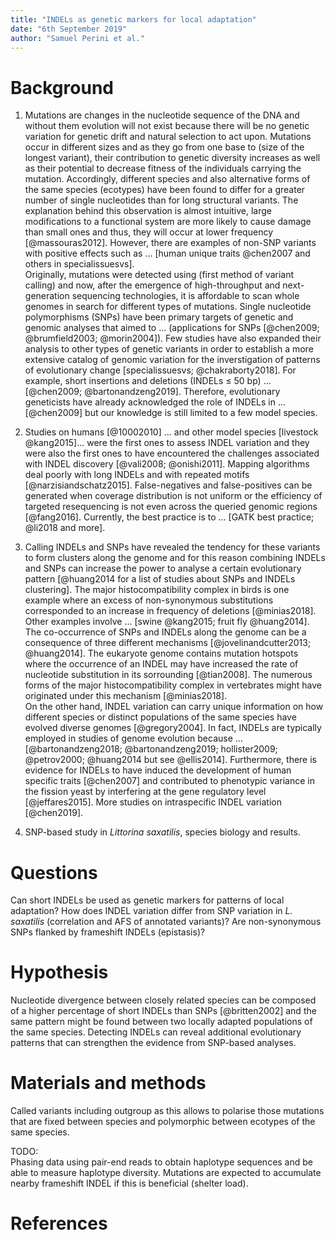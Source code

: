 ```yaml
---
title: "INDELs as genetic markers for local adaptation"
date: "6th September 2019"
author: "Samuel Perini et al."
---
```


# Background

1. Mutations are changes in the nucleotide sequence of the DNA and without them evolution will not exist because there will  be no genetic variation for genetic drift and natural selection to act upon. Mutations occur in different sizes and as they go from one base to (size of the longest variant), their contribution to genetic diversity increases as well as their potential to decrease fitness of the individuals carrying the mutation. Accordingly, different species and also alternative forms of the same species (ecotypes) have been found to differ for a greater number of single nucleotides than for long structural variants. The explanation behind this observation is almost intuitive, large modifications to a functional system are more likely to cause damage than small ones and thus, they will occur at lower frequency [@massouras2012]. However, there are examples of non-SNP variants with positive effects such as ... [human unique traits @chen2007 and others in specialissuesvs].  
Originally, mutations were detected using (first method of variant calling) and now, after the emergence of high-throughput and next-generation sequencing technologies, it is affordable to scan whole genomes in search for different types of mutations. Single nucleotide polymorphisms (SNPs) have been primary targets of genetic and genomic analyses that aimed to ... (applications for SNPs [@chen2009; @brumfield2003; @morin2004]). Few studies have also expanded their analysis to other types of genetic variants in order to establish a more extensive catalog of genomic variation for the inverstigation of patterns of evolutionary change [specialissuesvs; @chakraborty2018]. For example, short insertions and deletions (INDELs $\leq$ 50 bp) ... [@chen2009; @bartonandzeng2019]. Therefore, evolutionary geneticists have already acknowledged the role of INDELs in ... [@chen2009] but our knowledge is still limited to a few model species.

1. Studies on humans [@10002010] ... and other model species [livestock @kang2015]... were the first ones to assess INDEL variation and they were also the first ones to have encountered the challenges associated with INDEL discovery [@vali2008; @onishi2011]. Mapping algorithms deal poorly with long INDELs and with repeated motifs [@narzisiandschatz2015]. False-negatives and false-positives can be generated when coverage distribution is not uniform or the efficiency of targeted resequencing is not even across the queried genomic regions [@fang2016]. Currently, the best practice is to ... [GATK best practice; @li2018 and more].

1. Calling INDELs and SNPs have revealed the tendency for these variants to form clusters along the genome and for this reason combining INDELs and SNPs can increase the power to analyse a certain evolutionary pattern [@huang2014 for a list of studies about SNPs and INDELs clustering]. The major histocompatibility complex in birds is one example where an excess of non-synonymous substitutions corresponded to an increase in frequency of deletions [@minias2018]. Other examples involve ... [swine @kang2015; fruit fly @huang2014]. The co-occurrence of SNPs and INDELs along the genome can be a consequence of three different mechanisms [@jovelinandcutter2013; @huang2014]. The eukaryote genome contains mutation hotspots where the occurrence of an INDEL may have increased the rate of nucleotide substitution in its sorrounding [@tian2008]. The numerous forms of the major histocompatibility complex in vertebrates might have originated under this mechanism [@minias2018].  
On the other hand, INDEL variation can carry unique information on how different species or distinct populations of the same species have evolved diverse genomes [@gregory2004]. In fact, INDELs are typically employed in studies of genome evolution because ... [@bartonandzeng2018; @bartonandzeng2019; hollister2009; @petrov2000; @huang2014 but see @ellis2014]. Furthermore, there is evidence for INDELs to have induced the development of human specific traits [@chen2007] and contributed to phenotypic variance in the fission yeast by interfering at the gene regulatory level [@jeffares2015]. More studies on intraspecific INDEL variation [@chen2019].

1. SNP-based study in _Littorina saxatilis_, species biology and results.

# Questions  
Can short INDELs be used as genetic markers for patterns of local adaptation? How does INDEL variation differ from SNP variation in _L. saxatilis_ (correlation and AFS of annotated variants)? Are non-synonymous SNPs flanked by frameshift INDELs (epistasis)?

# Hypothesis  
Nucleotide divergence between closely related species can be composed of a higher percentage of short INDELs than SNPs [@britten2002] and the same pattern might be found between two locally adapted populations of the same species. Detecting INDELs can reveal additional evolutionary patterns that can strengthen the evidence from SNP-based analyses.

# Materials and methods  
Called variants including outgroup as this allows to polarise those mutations that are fixed between species and polymorphic between ecotypes of the same species.

TODO:  
Phasing data using pair-end reads to obtain haplotype sequences and be able to measure haplotype diversity. Mutations are expected to accumulate nearby frameshift INDEL if this is beneficial (shelter load).

# References  

